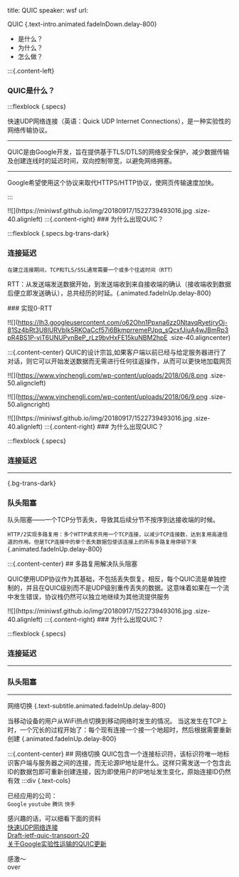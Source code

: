 title: QUIC
speaker: wsf
url: 

<slide class="bg-black-blue aligncenter" image="https://source.unsplash.com/C1HhAQrbykQ/ .dark">

QUIC {.text-intro.animated.fadeInDown.delay-800}
- 是什么？
- 为什么？
- 怎么做？

<slide image="./image/WechatIMG1.png .right-bottom">

:::{.content-left}
### QUIC是什么？

:::flexblock {.specs}

快速UDP网络连接（英语：Quick UDP Internet Connections），是一种实验性的网络传输协议。

---

QUIC是由Google开发，旨在提供基于TLS/DTLS的网络安全保护，减少数据传输及创建连线时的延迟时间，双向控制带宽，以避免网络拥塞。

---
Google希望使用这个协议来取代HTTPS/HTTP协议，使网页传输速度加快。

:::

<slide>
!![](https://miniwsf.github.io/img/20180917/1522739493016.jpg .size-40.alignleft)
:::{.content-right}
### 为什么出现QUIC？

:::flexblock {.specs.bg-trans-dark}

### 连接延迟

`在建立连接期间，TCP和TLS/SSL通常需要一个或多个往返时间（RTT）`

RTT：从发送端发送数据开始，到发送端收到来自接收端的确认（接收端收到数据后便立即发送确认），总共经历的时延。{.animated.fadeInUp.delay-800}

<slide>
### 实现0-RTT

!![](https://lh3.googleusercontent.com/o62Ohn1Ppxna6zz0NtavqRyetjryOj-81Sz4bRt3U8lURVblk5RKOaCcf57i6BkmprremePJpq_sQcxfJiuA4wJBmRp3pR4BS1P-yiT6UNUPvnBeP_rLz9bvHxFE15kuNBM2hpE .size-40.aligncenter)

:::{.content-center}
QUIC的设计宗旨,如果客户端以前已经与给定服务器进行了对话，则它可以开始发送数据而无需进行任何往返操作，从而可以更快地加载网页

<slide>

!![](https://www.yinchengli.com/wp-content/uploads/2018/06/8.png .size-50.aligncleft)

!![](https://www.yinchengli.com/wp-content/uploads/2018/06/9.png .size-50.aligncright)

<slide>
!![](https://miniwsf.github.io/img/20180917/1522739493016.jpg .size-40.alignleft)
:::{.content-right}
### 为什么出现QUIC？

:::flexblock {.specs}

### 连接延迟

---

{.bg-trans-dark}
### 队头阻塞

队头阻塞——一个TCP分节丢失，导致其后续分节不按序到达接收端的时候。

`HTTP/2实现多路复用：多个HTTP请求共用一个TCP连接，以减少TCP连接数，达到复用高速信道的作用。但是TCP连接中的单个丢失数据包使该连接上的所有多路复用停顿下来`{.animated.fadeInUp.delay-800}

<slide>
:::{.content-center}
## 多路复用解决队头阻塞

QUIC使用UDP协议作为其基础，不包括丢失恢复。相反，每个QUIC流是单独控制的，并且在QUIC级别而不是UDP级别重传丢失的数据。这意味着如果在一个流中发生错误，协议栈仍然可以独立地继续为其他流提供服务

<slide>
!![](https://miniwsf.github.io/img/20180917/1522739493016.jpg .size-40.alignleft)
:::{.content-right}
### 为什么出现QUIC？

:::flexblock {.specs}

### 连接延迟

---

### 队头阻塞

---

网络切换 {.text-subtitle.animated.fadeInUp.delay-800}

当移动设备的用户从WiFi热点切换到移动网络时发生的情况。 当这发生在TCP上时，一个冗长的过程开始了：每个现有连接一个接一个地超时，然后根据需要重新创建 {.animated.fadeInUp.delay-800}

<slide>
:::{.content-center}
## 网络切换
QUIC包含一个连接标识符，该标识符唯一地标识客户端与服务器之间的连接，而无论源IP地址是什么。这样只需发送一个包含此ID的数据包即可重新创建连接，因为即使用户的IP地址发生变化，原始连接ID仍然有效

<slide class="aligncenter">
:::div {.text-cols}

已经应用的公司：  
`Google`
`youtube` 
`腾讯` 
`快手`

感兴趣的话，可以细看下面的资料  
[快速UDP网络连接](https://zh.wikipedia.org/wiki/%E5%BF%AB%E9%80%9FUDP%E7%BD%91%E7%BB%9C%E8%BF%9E%E6%8E%A5)  
[Draft-ietf-quic-transport-20](https://tools.ietf.org/html/draft-ietf-quic-transport-20)  
[关于Google实验性运输的QUIC更新](https://blog.chromium.org/2015/04/a-quic-update-on-googles-experimental.html)  

<slide class="aligncenter">

感激～  
over


